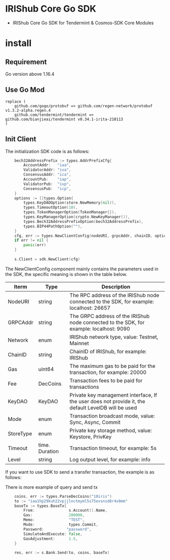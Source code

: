 # IRIShub Core Go SDK

* IRIShub Core Go SDK for Tendermint &amp; Cosmos-SDK Core Modules
# install

## Requirement

Go version above 1.16.4

## Use Go Mod

```
replace (
    github.com/gogo/protobuf => github.com/regen-network/protobuf v1.3.2-alpha.regen.4
    github.com/tendermint/tendermint => github.com/bianjieai/tendermint v0.34.1-irita-210113
)
```

## Init Client

The initialization SDK code is as follows:

```go
    bech32AddressPrefix := types.AddrPrefixCfg{
        AccountAddr:   "iaa",
        ValidatorAddr: "iva",
        ConsensusAddr: "ica",
        AccountPub:    "iap",
        ValidatorPub:  "ivp",
        ConsensusPub:  "icp",
    }
    options := []types.Option{
        types.KeyDAOOption(store.NewMemory(nil)),
        types.TimeoutOption(10),
        types.TokenManagerOption(TokenManager{}),
        types.KeyManagerOption(crypto.NewKeyManager()),
        types.Bech32AddressPrefixOption(bech32AddressPrefix),
        types.BIP44PathOption(""),
    }
    cfg, err := types.NewClientConfig(nodeURI, grpcAddr, chainID, options...)
    if err != nil {
        panic(err)
    }
    
    s.Client = sdk.NewClient(cfg)
```

The NewClientConfig component mainly contains the parameters used in the SDK, the specific meaning is shown in the table
below.

| Iterm     | Type           | Description                                                                                         |
|-----------|----------------|-----------------------------------------------------------------------------------------------------|
| NodeURI   | string         | The RPC address of the IRIShub node connected to the SDK, for example: localhost: 26657             |
| GRPCAddr  | string         | The GRPC address of the IRIShub node connected to the SDK, for example: localhost: 9090             |
| Network   | enum           | IRIShub network type, value: Testnet, Mainnet                                                       |
| ChainID   | string         | ChainID of IRIShub, for example: IRIShub                                                            |
| Gas       | uint64         | The maximum gas to be paid for the transaction, for example: 20000                                  |
| Fee       | DecCoins       | Transaction fees to be paid for transactions                                                        |
| KeyDAO    | KeyDAO         | Private key management interface, If the user does not provide it, the default LevelDB will be used |
| Mode      | enum           | Transaction broadcast mode, value: Sync, Async, Commit                                              |
| StoreType | enum           | Private key storage method, value: Keystore, PrivKey                                                |
| Timeout   | time. Duration | Transaction timeout, for example: 5s                                                                |
| Level     | string         | Log output level, for example: info                                                                 |

If you want to use SDK to send a transfer transaction, the example is as follows:

There is more example of query and send tx

```go
    coins, err := types.ParseDecCoins("10iris")
    to := "iaa1hp29kuh22vpjjlnctmyml5s75evsnsd8r4x0mm"
    baseTx := types.BaseTx{
        From:               s.Account().Name,
        Gas:                200000,
        Memo:               "TEST",
        Mode:               types.Commit,
        Password:          "password",
        SimulateAndExecute: false,
        GasAdjustment:      1.5,
    }
    
    res, err := s.Bank.Send(to, coins, baseTx)
```
